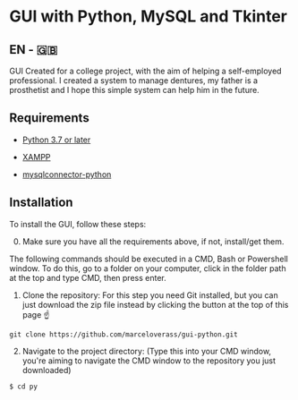 # GUI with Python, MySQL and Tkinter

## EN - :uk:

GUI Created for a college project, with the aim of helping a self-employed professional. I created a system to manage dentures, my father is a prosthetist and I hope this simple system can help him in the future.

## Requirements
 * [Python 3.7 or later](https://www.python.org/downloads/)
 
 * [XAMPP](https://www.apachefriends.org/pt_br/download.html)
 
 * [mysqlconnector-python](https://dev.mysql.com/downloads/connector/python/)

## Installation

To install the GUI, follow these steps:

   0. Make sure you have all the requirements above, if not, install/get them.

The following commands should be executed in a CMD, Bash or Powershell window. To do this, go to a folder on your computer, click in the folder path at the top and type CMD, then press enter.

   1. Clone the repository: For this step you need Git installed, but you can just download the zip file instead by clicking the button at the top of this page ☝️
   ```
   git clone https://github.com/marceloverass/gui-python.git
   ```
   
   2. Navigate to the project directory: (Type this into your CMD window, you're aiming to navigate the CMD window to the repository you just downloaded)
   
   ```
   $ cd py
   ```
